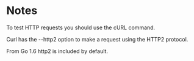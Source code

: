 # Notes

To test HTTP requests you should use the cURL command.

Curl has the --http2 option to make a request using the HTTP2 protocol.

From Go 1.6 http2 is included by default.
